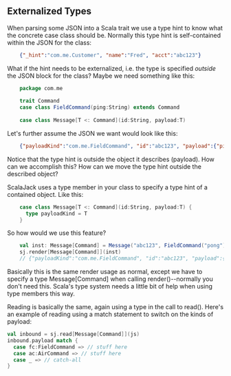 ## Externalized Types

When parsing some JSON into a Scala trait we use a type hint to know what the concrete case class should be.  Normally this type hint is self-contained within the JSON for the class:
```json
    {"_hint":"com.me.Customer", "name":"Fred", "acct":"abc123"}
```
What if the hint needs to be externalized, i.e. the type is specified *outside* the JSON block for the class?  Maybe we need something like this:
```scala
    package com.me
    
    trait Command
    case class FieldCommand(ping:String) extends Command
    
    case class Message[T <: Command](id:String, payload:T)
```
Let's further assume the JSON we want would look like this:
```json
    {"payloadKind":"com.me.FieldCommand", "id":"abc123", "payload":{"ping":"pong"}}
```
Notice that the type hint is outside the object it describes (payload).  How can we accomplish this?  How can we move the type hint outside the described object?

ScalaJack uses a type member in your class to specify a type hint of a contained object.  Like this:
```scala
    case class Message[T <: Command](id:String, payload:T) {
      type payloadKind = T
    }
```
So how would we use this feature?
```scala
    val inst: Message[Command] = Message("abc123", FieldCommand("pong"))
    sj.render[Message[Command]](inst)
    // {"payloadKind":"com.me.FieldCommand", "id":"abc123", "payload":{"ping":"pong"}}
```
Basically this is the same render usage as normal, except we have to specify a type Message[Command] when calling render()--normally you don't need this.  Scala's type system needs a little bit of help when using type members this way.

Reading is basically the same, again using a type in the call to read().  Here's an example of reading using a match statement to switch on the kinds of payload:
```scala
val inbound = sj.read[Message[Command]](js)
inbound.payload match {
  case fc:FieldCommand => // stuff here
  case ac:AirCommand => // stuff here
  case _ => // catch-all
}
```
